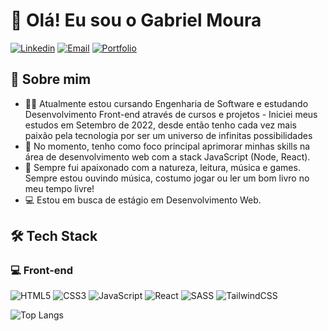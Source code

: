 # 👋 Olá! Eu sou o Gabriel Moura

[![Linkedin](https://img.shields.io/badge/linkedin-%230077B5.svg?style=for-the-badge&logo=linkedin&logoColor=white)](https://www.linkedin.com/in/gabriel-moura-b63382161/)
[![Email](https://img.shields.io/badge/Microsoft_Outlook-0078D4?style=for-the-badge&logo=microsoft-outlook&logoColor=white)](mailto:gabrielm.reis@outlook.com)
[![Portfolio](https://img.shields.io/website?label=gmouradev.com&style=for-the-badge&url=https://gmouradev.netlify.app/)](https://gmouradev.netlify.app/)

## :information_desk_person: Sobre mim
- :man_technologist: Atualmente estou cursando Engenharia de Software e estudando Desenvolvimento Front-end através de cursos e projetos - Iniciei meus estudos em Setembro de 2022, desde então tenho cada vez mais paixão pela tecnologia por ser um universo de infinitas possibilidades
- 🚀 No momento, tenho como foco principal aprimorar minhas skills na área de desenvolvimento web com a stack JavaScript (Node, React). 
- :leaves: Sempre fui apaixonado com a natureza, leitura, música e games. Sempre estou ouvindo música, costumo jogar ou ler um bom livro no meu tempo livre!
- 💻 Estou em busca de estágio em Desenvolvimento Web.

##  🛠️ Tech Stack

### 💻 Front-end

![HTML5](https://img.shields.io/badge/html5-%23E34F26.svg?style=for-the-badge&logo=html5&logoColor=white)
![CSS3](https://img.shields.io/badge/css3-%231572B6.svg?style=for-the-badge&logo=css3&logoColor=white)
![JavaScript](https://img.shields.io/badge/javascript-%23323330.svg?style=for-the-badge&logo=javascript&logoColor=%23F7DF1E)
![React](https://img.shields.io/badge/react-%2320232a.svg?style=for-the-badge&logo=react&logoColor=%2361DAFB)
![SASS](https://img.shields.io/badge/SASS-hotpink.svg?style=for-the-badge&logo=SASS&logoColor=white)
![TailwindCSS](https://img.shields.io/badge/tailwindcss-%2338B2AC.svg?style=for-the-badge&logo=tailwind-css&logoColor=white)


![Top Langs](https://github-readme-stats.vercel.app/api/top-langs/?username=gbmouraa&hide_progress=true)

